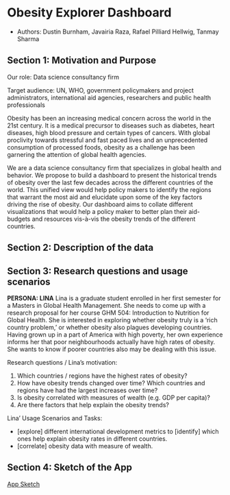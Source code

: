 # Obesity Explorer Dashboard

- Authors: Dustin Burnham, Javairia Raza, Rafael Pilliard Hellwig, Tanmay Sharma

## Section 1: Motivation and Purpose

Our role: Data science consultancy firm
 
Target audience: UN, WHO, government policymakers and project administrators, international aid agencies, researchers and public health professionals
 
Obesity has been an increasing medical concern across the world in the 21st century. It is a medical precursor to diseases such as diabetes, heart diseases, high blood pressure and certain types of cancers. With global proclivity towards stressful and fast paced lives and an unprecedented consumption of processed foods, obesity as a challenge has been garnering the attention of global health agencies.

We are a data science consultancy firm that specializes in global health and behavior. We propose to build a dashboard to present the historical trends of obesity over the last few decades across the different countries of the world. This unified view would help policy makers to identify the regions that warrant the most aid and elucidate upon some of the key factors driving the rise of obesity. Our dashboard aims to collate different visualizations that would help a policy maker to better plan their aid-budgets and resources vis-à-vis the obesity trends of the different countries.

## Section 2: Description of the data

## Section 3: Research questions and usage scenarios

**PERSONA: LINA**
Lina is a graduate student enrolled in her first semester for a Masters in Global Health Management. She needs to come up with a research proposal for her course GHM 504: Introduction to Nutrition for Global Health. She is interested in exploring whether obesity truly is a ‘rich country problem,’ or whether obesity also plagues developing countries. Having grown up in a part of America with high poverty, her own experience informs her that poor neighbourhoods actually have high rates of obesity. She wants to know if poorer countries also may be dealing with this issue.
 
Research questions / Lina’s motivation:
1. 	Which countries / regions have the highest rates of obesity?
2. 	How have obesity trends changed over time? Which countries and regions have had the largest increases over time?
3. 	Is obesity correlated with measures of wealth (e.g. GDP per capita)?
4. 	Are there factors that help explain the obesity trends?
 
Lina’ Usage Scenarios and Tasks:
- [explore] different international development metrics to [identify] which ones help explain obesity rates in different countries.
- [correlate] obesity data with measure of wealth.

## Section 4: Sketch of the App

[App Sketch](app_sketch.png)
